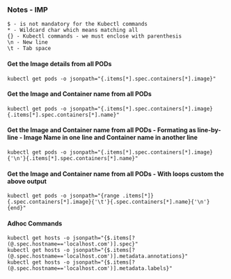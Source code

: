 ### Notes - IMP
```
$ - is not mandatory for the Kubectl commands
* - Wildcard char which means matching all
{} - Kubectl commands - we must enclose with parenthesis
\n - New line
\t - Tab space
```

#### Get the Image details from all PODs
```
kubectl get pods -o jsonpath="{.items[*].spec.containers[*].image}"
```
#### Get the Image and Container name from all PODs
```
kubectl get pods -o jsonpath="{.items[*].spec.containers[*].image}{.items[*].spec.containers[*].name}"
```
#### Get the Image and Container name from all PODs - Formating as line-by-line - Image Name in one line and Container name in another line
```
kubectl get pods -o jsonpath="{.items[*].spec.containers[*].image}{'\n'}{.items[*].spec.containers[*].name}"
```
#### Get the Image and Container name from all PODs - With loops custom the above output
```
kubectl get pods -o jsonpath="{range .items[*]}{.spec.containers[*].image}{'\t'}{.spec.containers[*].name}{'\n'}{end}"
```
#### Adhoc Commands
```
kubectl get hosts -o jsonpath="{$.items[?(@.spec.hostname=='localhost.com')].spec}"
kubectl get hosts -o jsonpath="{$.items[?(@.spec.hostname=='localhost.com')].metadata.annotations}"
kubectl get hosts -o jsonpath="{$.items[?(@.spec.hostname=='localhost.com')].metadata.labels}"

```
